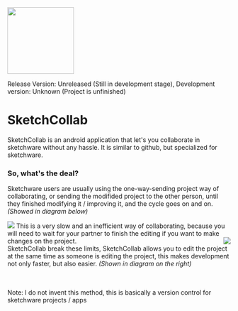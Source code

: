 <img src="https://github.com/Iyxan23/sk-collab/blob/main/sk-collab-icon-v2.png" width="150" height="150"/>

Release Version: Unreleased (Still in development stage), Development version: Unknown (Project is unfinished)

# SketchCollab
SketchCollab is an android application that let's you collaborate in sketchware without any hassle. It is similar to github, but specialized for sketchware.

### So, what's the deal?
Sketchware users are usually using the one-way-sending project way of collaborating, or sending the modifided project to the other person, until they finished modifying it / improving it, and the cycle goes on and on. *(Showed in diagram below)*

<img src="https://github.com/Iyxan23/sk-collab/blob/main/artworks/diagram-inefficient.png"/>
This is a very slow and an inefficient way of collaborating, because you will need to wait for your partner to finish the editing if you want to make changes on the project.

<img align="right" src="https://github.com/Iyxan23/sk-collab/blob/main/artworks/diagram-sketchcollab.png"/>
<br/>
SketchCollab break these limits, SketchCollab allows you to edit the project at the same time as someone is editing the project, this makes development not only faster, but also easier. <i>(Shown in diagram on the right)</i>

<br/>
<br/>
<br/>

Note: I do not invent this method, this is basically a version control for sketchware projects / apps
